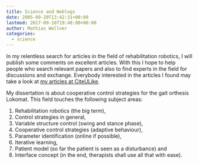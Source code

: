 ```yaml
---
title: Science and Weblogs
date: 2005-09-20T13:42:31+00:00
lastmod: 2017-09-16T19:48:00+00:00
author: Mathias Wellner
categories:
  - science
---
```

In my relentless search for articles in the field of rehabilitation robotics, I will publish some comments on excellent articles. With this I hope to help people who search relevant papers and also to find experts in the field for discussions and exchange. Everybody interested in the articles I found may take a look at [my articles at CiteULike](http://www.citeulike.org/user/wellnair).

My dissertation is about cooperative control strategies for the gait orthesis Lokomat. This field touches the following subject areas:

  1. Rehabilitation robotics (the big term),
  2. Control strategies in general,
  3. Variable structure control (swing and stance phase),
  4. Cooperative control strategies (adaptive behaviour),
  5. Parameter identification (online if possible),
  6. Iterative learning,
  7. Patient model (so far the patient is seen as a disturbance) and 
  8. Interface concept (in the end, therapists shall use all that with ease).
